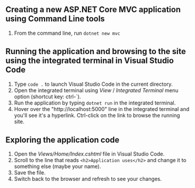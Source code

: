 ## Creating a new ASP.NET Core MVC application using Command Line tools

1. From the command line, run `dotnet new mvc`

## Running the application and browsing to the site using the integrated terminal in Visual Studio Code 

1. Type `code .` to launch Visual Studio Code in the current directory.
1. Open the integrated terminal using *View* / *Integrated Terminal* menu option (shortcut key: ctrl-`).
1. Run the application by typing `dotnet run` in the integrated terminal.
1. Hover over the "http://localhost:5000" line in the integrated terminal and you'll see it's a hyperlink. Ctrl-click on the link to browse the running site.

## Exploring the application code

1. Open the *Views/Home/Index.cshtml* file in Visual Studio Code.
1. Scroll to the line that reads `<h2>Application uses</h2>` and change it to something else (maybe your name).
1. Save the file.
1. Switch back to the browser and refresh to see your changes.
